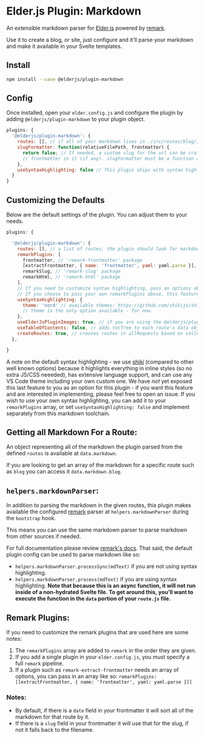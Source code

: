 # Elder.js Plugin: Markdown

An extensible markdown parser for [Elder.js](https://github.com/Elderjs/elderjs/) powered by [remark](https://github.com/remarkjs/remark).

Use it to create a blog, or site, just configure and it'll parse your markdown and make it available in your Svelte templates.

## Install

```bash
npm install --save @elderjs/plugin-markdown
```

## Config

Once installed, open your `elder.config.js` and configure the plugin by adding `@elderjs/plugin-markdown` to your plugin object.

```javascript
plugins: {
  '@elderjs/plugin-markdown': {
    routes: [], // if all of your markdown lives in ./src/routes/blog/, you'd add 'blog' to this array.
    slugFormatter: function(relativeFilePath, frontmatter) {
      return false; // If needed, a custom slug for the url can be crafted from the relative path to the file and
      // frontmatter in it (if any). slugFormatter must be a function and must return a string to be used.
    },
    useSyntaxHighlighting: false // This plugin ships with syntax highlighting ability for your convenience. Recommend setting true for technical blogs. See below for customizing options
  }
}
```

## Customizing the Defaults

Below are the default settings of the plugin. You can adjust them to your needs.

```javascript
plugins: {

  '@elderjs/plugin-markdown': {
    routes: [], // a list of routes, the plugin should look for markdown in.
    remarkPlugins: [
      frontmatter, // 'remark-frontmatter' package
      [extractFrontmatter, { name: 'frontmatter', yaml: yaml.parse }], // 'remark-extract-frontmatter' and 'yaml' packages.
      remarkSlug, // 'remark-slug' package
      remarkHtml, // 'remark-html' package
    ],
    // If you need to customize syntax highlighting, pass an options object instead of true
    // If you choose to pass your own remarkPlugins above, this feature is disabled - you can choose to copy out the code in rehype-shiki.js or roll your own syntax highlighting
    useSyntaxHighlighting: {
      theme: 'nord' // available themes: https://github.com/shikijs/shiki/blob/master/packages/themes/README.md#literal-values - try material-theme-darker
      // theme is the only option available - for now.
    },
    useElderJsPluginImages: true, // if you are using the @elderjs/plugin-images the plugin replace all markdown images with the {{picture src="" alt="" /}} shortcode.
    useTableOfContents: false, // adds tocTree to each route's data object.
    createRoutes: true, // creates routes in allRequests based on collected md files.
  },

}
```

A note on the default syntax highlighting - we use [shiki](https://shiki.matsu.io/) (compared to other well known options) because it highlights everything in inline styles (so no extra JS/CSS neeeded), has extensive language support, and can use any VS Code theme including your own custom one. We have _not_ yet exposed this last feature to you as an option for this plugin - if you want this feature and are interested in implementing, please feel free to open an issue. If you wish to use your own syntax highlighting, you can add it to your `remarkPlugins` array, or set `useSyntaxHighlighting: false` and implement separately from this markdown toolchain.

## Getting all Markdown For a Route:

An object representing all of the markdown the plugin parsed from the defined `routes` is available at `data.markdown`.

If you are looking to get an array of the markdown for a specific route such as `blog` you can access it `data.markdown.blog`.

## `helpers.markdownParser`:

In addition to parsing the markdown in the given routes, this plugin makes available the configured [remark](https://github.com/remarkjs/remark) parser at `helpers.markdownParser` during the `bootstrap` hook.

This means you can use the same markdown parser to parse markdown from other sources if needed.

For full documentation please review [remark's docs](https://github.com/remarkjs/remark). That said, the default plugin config can be used to parse markdown like so:
* `helpers.markdownParser.processSync(mdText)` if you are not using syntax highlighting.
* `helpers.markdownParser.process(mdText)` if you are using syntax highlighting. **Note that because this is an async function, it will not run inside of a non-hydrated Svelte file. To get around this, you'll want to execute the function in the `data` portion of your `route.js` file.**


## Remark Plugins:

If you need to customize the remark plugins that are used here are some notes:

1. The `remarkPlugins` array are added to `remark` in the order they are given.
1. If you add a single plugin in your `elder.config.js`, you must specify a full `remark` pipeline.
1. If a plugin such as `remark-extract-frontmatter` needs an array of options, you can pass in an array like so: `remarkPlugins: [[extractFrontmatter, { name: 'frontmatter', yaml: yaml.parse }]]`

### Notes:

- By default, if there is a `date` field in your frontmatter it will sort all of the markdown for that route by it.
- If there is a `slug` field in your frontmatter it will use that for the slug, if not it falls back to the filename.
